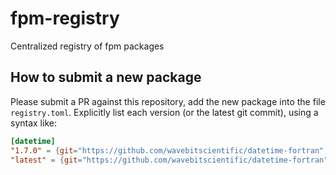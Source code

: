 # fpm-registry

Centralized registry of fpm packages

## How to submit a new package

Please submit a PR against this repository, add the new package into the file
`registry.toml`. Explicitly list each version (or the latest git commit), using
a syntax like:
```toml
[datetime]
"1.7.0" = {git="https://github.com/wavebitscientific/datetime-fortran", tag="v1.7.0"}
"latest" = {git="https://github.com/wavebitscientific/datetime-fortran"}
```
